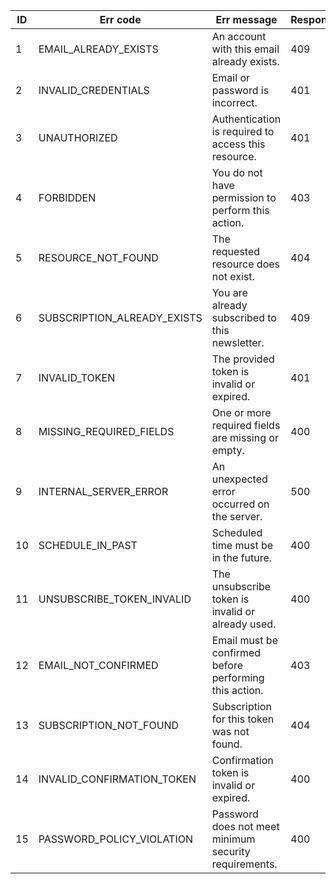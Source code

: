 | ID | Err code                    | Err message                                               | Response |
|----|-----------------------------|-----------------------------------------------------------|----------|
| 1  | EMAIL_ALREADY_EXISTS        | An account with this email already exists.                | 409      |
| 2  | INVALID_CREDENTIALS         | Email or password is incorrect.                           | 401      |
| 3  | UNAUTHORIZED                | Authentication is required to access this resource.       | 401      |
| 4  | FORBIDDEN                   | You do not have permission to perform this action.        | 403      |
| 5  | RESOURCE_NOT_FOUND          | The requested resource does not exist.                    | 404      |
| 6  | SUBSCRIPTION_ALREADY_EXISTS | You are already subscribed to this newsletter.            | 409      |
| 7  | INVALID_TOKEN               | The provided token is invalid or expired.                 | 401      |
| 8  | MISSING_REQUIRED_FIELDS     | One or more required fields are missing or empty.         | 400      |
| 9  | INTERNAL_SERVER_ERROR       | An unexpected error occurred on the server.               | 500      |
| 10 | SCHEDULE_IN_PAST            | Scheduled time must be in the future.                     | 400      |
| 11 | UNSUBSCRIBE_TOKEN_INVALID   | The unsubscribe token is invalid or already used.         | 400      |
| 12 | EMAIL_NOT_CONFIRMED         | Email must be confirmed before performing this action.    | 403      |
| 13 | SUBSCRIPTION_NOT_FOUND      | Subscription for this token was not found.                | 404      |
| 14 | INVALID_CONFIRMATION_TOKEN  | Confirmation token is invalid or expired.                 | 400      |
| 15 | PASSWORD_POLICY_VIOLATION   | Password does not meet minimum security requirements.     | 400      |